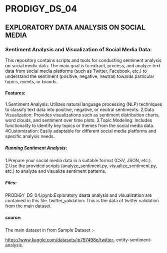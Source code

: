 # PRODIGY_DS_04
## EXPLORATORY DATA ANALYSIS ON SOCIAL MEDIA 

### Sentiment Analysis and Visualization of Social Media Data:
This repository contains scripts and tools for conducting sentiment analysis on social media data. The main goal is to extract, process, and analyze text data from social media platforms (such as Twitter, Facebook, etc.) to understand the sentiment (positive, negative, neutral) towards particular topics, events, or brands.


#### Features:
1.Sentiment Analysis: Utilizes natural language processing (NLP) techniques to classify text data into positive, negative, or neutral sentiments. 2.Data Visualization: Provides visualizations such as sentiment distribution charts, word clouds, and sentiment over time plots. 3.Topic Modeling: Includes functionality to identify key topics or themes from the social media data. 4Customization: Easily adaptable for different social media platforms and specific analysis needs.


##### Running Sentiment Analysis:
1.Prepare your social media data in a suitable format (CSV, JSON, etc.). 2.Use the provided scripts (analyze_sentiment.py, visualize_sentiment.py, etc.) to analyze and visualize sentiment patterns.

##### Files:
PRODIGY_DS_04.ipynb:Exploratory daata analysis and visualization are contained in this file. twitter_validation: This is the data of twitter validation from the main dataset.


##### source:
The main dataset in from Sample Dataset :-

https://www.kaggle.com/datasets/jp797498e/twitter- entity-sentiment-analysis.
